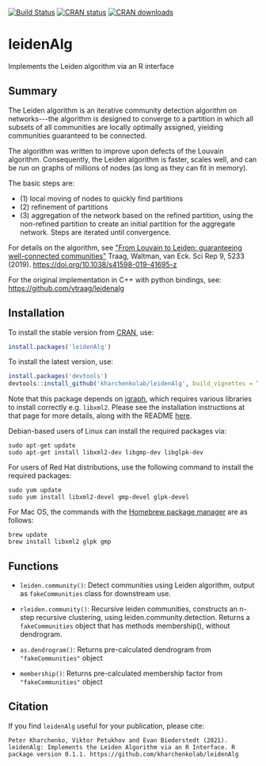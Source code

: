 [![Build Status](https://travis-ci.com/kharchenkolab/leidenAlg.svg?branch=master)](https://travis-ci.com/kharchenkolab/leidenAlg)
[![CRAN status](https://www.r-pkg.org/badges/version/leidenAlg)](https://cran.r-project.org/package=leidenAlg)
[![CRAN downloads](https://cranlogs.r-pkg.org/badges/leidenAlg)](https://cran.r-project.org/package=leidenAlg)

# leidenAlg

Implements the Leiden algorithm via an R interface

## Summary

The Leiden algorithm is an iterative community detection algorithm on networks---the algorithm is designed to converge to a partition in which all subsets of all communities are locally optimally assigned, yielding communities guaranteed to be connected.

The algorithm was written to improve upon defects of the Louvain algorithm. Consequently, the Leiden algorithm is faster, scales well, and can be run on graphs of millions of nodes (as long as they can fit in memory).

The basic steps are:
* (1) local moving of nodes to quickly find partitions
* (2) refinement of partitions
* (3) aggregation of the network based on the refined partition, using the non-refined partition to create an initial partition for the aggregate network. Steps are iterated until convergence.

For details on the algorithm, see ["From Louvain to Leiden: guaranteeing well-connected communities"](https://www.nature.com/articles/s41598-019-41695-z) Traag, Waltman, van Eck. Sci Rep 9, 5233 (2019). https://doi.org/10.1038/s41598-019-41695-z

For the original implementation in C++ with python bindings, see: https://github.com/vtraag/leidenalg

## Installation

To install the stable version from [CRAN](https://CRAN.R-project.org/package=leidenAlg), use:

```r
install.packages('leidenAlg')
```

To install the latest version, use:

```r
install.packages('devtools')
devtools::install_github('kharchenkolab/leidenAlg', build_vignettes = TRUE)
```

Note that this package depends on [igraph](https://CRAN.R-project.org/package=igraph), which requires various libraries to install correctly e.g. `libxml2`. Please see the installation instructions at that page for more details, along with the README [here](https://github.com/igraph/rigraph).

Debian-based users of Linux can install the required packages via:

```
sudo apt-get update
sudo apt-get install libxml2-dev libgmp-dev libglpk-dev
```

For users of Red Hat distributions, use the following command to install the required packages:

```
sudo yum update
sudo yum install libxml2-devel gmp-devel glpk-devel
```

For Mac OS, the commands with the [Homebrew package manager](https://brew.sh/) are as follows:

```
brew update
brew install libxml2 glpk gmp
```

## Functions

* `leiden.community()`: Detect communities using Leiden algorithm, output as `fakeCommunities` class for downstream use.

* `rleiden.community()`: Recursive leiden communities, constructs an n-step recursive clustering, using leiden.community.detection. Returns a `fakeCommunities` object that has methods membership(), without dendrogram.

* `as.dendrogram()`: Returns pre-calculated dendrogram from `"fakeCommunities"` object

* `membership()`: Returns pre-calculated membership factor from `"fakeCommunities"` object

## Citation
If you find `leidenAlg` useful for your publication, please cite:

```
Peter Kharchenko, Viktor Petukhov and Evan Biederstedt (2021).
leidenAlg: Implements the Leiden Algorithm via an R Interface. R
package version 0.1.1. https://github.com/kharchenkolab/leidenAlg
```
